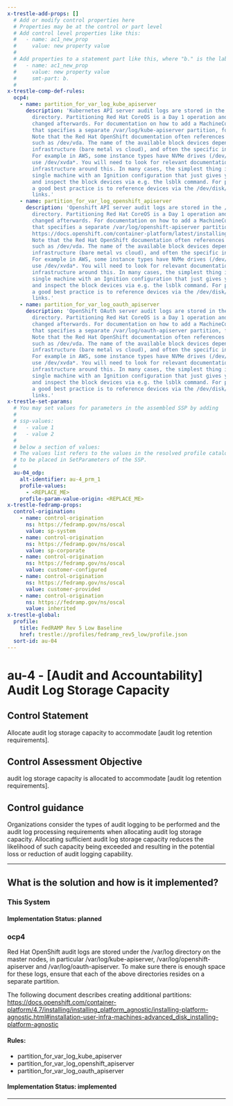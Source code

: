 ```yaml
---
x-trestle-add-props: []
  # Add or modify control properties here
  # Properties may be at the control or part level
  # Add control level properties like this:
  #   - name: ac1_new_prop
  #     value: new property value
  #
  # Add properties to a statement part like this, where "b." is the label of the target statement part
  #   - name: ac1_new_prop
  #     value: new property value
  #     smt-part: b.
  #
x-trestle-comp-def-rules:
  ocp4:
    - name: partition_for_var_log_kube_apiserver
      description: 'Kubernetes API server audit logs are stored in the /var/log/kube-apiserver
        directory. Partitioning Red Hat CoreOS is a Day 1 operation and cannot be
        changed afterwards. For documentation on how to add a MachineConfig manifest
        that specifies a separate /var/log/kube-apiserver partition, follow: https://docs.openshift.com/container-platform/latest/installing/installing_platform_agnostic/installing-platform-agnostic.html#installation-user-infra-machines-advanced_disk_installing-platform-agnostic
        Note that the Red Hat OpenShift documentation often references a block device,
        such as /dev/vda. The name of the available block devices depends on the underlying
        infrastructure (bare metal vs cloud), and often the specific instance type.
        For example in AWS, some instance types have NVMe drives (/dev/nvme*), others
        use /dev/xvda*. You will need to look for relevant documentation for your
        infrastructure around this. In many cases, the simplest thing is to boot a
        single machine with an Ignition configuration that just gives you SSH access,
        and inspect the block devices via e.g. the lsblk command. For physical hardware,
        a good best practice is to reference devices via the /dev/disk/by-id/ or /dev/disk/by-path
        links.'
    - name: partition_for_var_log_openshift_apiserver
      description: 'Openshift API server audit logs are stored in the /var/log/openshift-apiserver
        directory. Partitioning Red Hat CoreOS is a Day 1 operation and cannot be
        changed afterwards. For documentation on how to add a MachineConfig manifest
        that specifies a separate /var/log/openshift-apiserver partition, follow:
        https://docs.openshift.com/container-platform/latest/installing/installing_platform_agnostic/installing-platform-agnostic.html#installation-user-infra-machines-advanced_disk_installing-platform-agnostic
        Note that the Red Hat OpenShift documentation often references a block device,
        such as /dev/vda. The name of the available block devices depends on the underlying
        infrastructure (bare metal vs cloud), and often the specific instance type.
        For example in AWS, some instance types have NVMe drives (/dev/nvme*), others
        use /dev/xvda*. You will need to look for relevant documentation for your
        infrastructure around this. In many cases, the simplest thing is to boot a
        single machine with an Ignition configuration that just gives you SSH access,
        and inspect the block devices via e.g. the lsblk command. For physical hardware,
        a good best practice is to reference devices via the /dev/disk/by-id/ or /dev/disk/by-path
        links.'
    - name: partition_for_var_log_oauth_apiserver
      description: 'OpenShift OAuth server audit logs are stored in the /var/log/oauth-apiserver
        directory. Partitioning Red Hat CoreOS is a Day 1 operation and cannot be
        changed afterwards. For documentation on how to add a MachineConfig manifest
        that specifies a separate /var/log/oauth-apiserver partition, follow: https://docs.openshift.com/container-platform/latest/installing/installing_platform_agnostic/installing-platform-agnostic.html#installation-user-infra-machines-advanced_disk_installing-platform-agnostic
        Note that the Red Hat OpenShift documentation often references a block device,
        such as /dev/vda. The name of the available block devices depends on the underlying
        infrastructure (bare metal vs cloud), and often the specific instance type.
        For example in AWS, some instance types have NVMe drives (/dev/nvme*), others
        use /dev/xvda*. You will need to look for relevant documentation for your
        infrastructure around this. In many cases, the simplest thing is to boot a
        single machine with an Ignition configuration that just gives you SSH access,
        and inspect the block devices via e.g. the lsblk command. For physical hardware,
        a good best practice is to reference devices via the /dev/disk/by-id/ or /dev/disk/by-path
        links.'
x-trestle-set-params:
  # You may set values for parameters in the assembled SSP by adding
  #
  # ssp-values:
  #   - value 1
  #   - value 2
  #
  # below a section of values:
  # The values list refers to the values in the resolved profile catalog, and the ssp-values represent new values
  # to be placed in SetParameters of the SSP.
  #
  au-04_odp:
    alt-identifier: au-4_prm_1
    profile-values:
      - <REPLACE_ME>
    profile-param-value-origin: <REPLACE_ME>
x-trestle-fedramp-props:
  control-origination:
    - name: control-origination
      ns: https://fedramp.gov/ns/oscal
      value: sp-system
    - name: control-origination
      ns: https://fedramp.gov/ns/oscal
      value: sp-corporate
    - name: control-origination
      ns: https://fedramp.gov/ns/oscal
      value: customer-configured
    - name: control-origination
      ns: https://fedramp.gov/ns/oscal
      value: customer-provided
    - name: control-origination
      ns: https://fedramp.gov/ns/oscal
      value: inherited
x-trestle-global:
  profile:
    title: FedRAMP Rev 5 Low Baseline
    href: trestle://profiles/fedramp_rev5_low/profile.json
  sort-id: au-04
---
```


# au-4 - \[Audit and Accountability\] Audit Log Storage Capacity

## Control Statement

Allocate audit log storage capacity to accommodate [audit log retention requirements].

## Control Assessment Objective

audit log storage capacity is allocated to accommodate [audit log retention requirements].

## Control guidance

Organizations consider the types of audit logging to be performed and the audit log processing requirements when allocating audit log storage capacity. Allocating sufficient audit log storage capacity reduces the likelihood of such capacity being exceeded and resulting in the potential loss or reduction of audit logging capability.

______________________________________________________________________

## What is the solution and how is it implemented?

<!-- For implementation status enter one of: implemented, partial, planned, alternative, not-applicable -->

<!-- Note that the list of rules under ### Rules: is read-only and changes will not be captured after assembly to JSON -->

### This System

<!-- Add implementation prose for the main This System component for control: au-4 -->

#### Implementation Status: planned

### ocp4

Red Hat OpenShift audit logs are stored under the /var/log directory
on the master nodes, in particular /var/log/kube-apiserver,
/var/log/openshift-apiserver and /var/log/oauth-apiserver. To make
sure there is enough space for these logs, ensure that each of
the above directories resides on a separate partition.

The following document describes creating additional partitions:
https://docs.openshift.com/container-platform/4.7/installing/installing_platform_agnostic/installing-platform-agnostic.html#installation-user-infra-machines-advanced_disk_installing-platform-agnostic

#### Rules:

  - partition_for_var_log_kube_apiserver
  - partition_for_var_log_openshift_apiserver
  - partition_for_var_log_oauth_apiserver

#### Implementation Status: implemented

______________________________________________________________________
